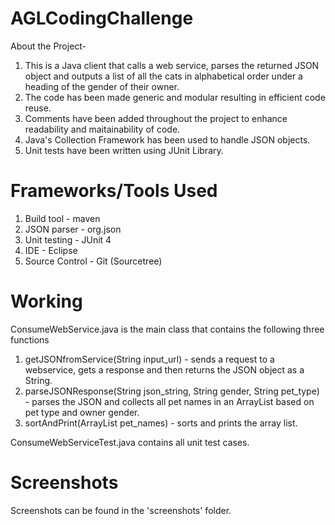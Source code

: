 # AGLCodingChallenge

About the Project- 

1. This is a Java client that calls a web service, parses the returned JSON object and outputs a list of all the cats in alphabetical order under a heading of the gender of their owner.
2. The code has been made generic and modular resulting in efficient code reuse. 
3. Comments have been added throughout the project to enhance readability and maitainability of code.
4. Java's Collection Framework has been used to handle JSON objects.
5. Unit tests have been written using JUnit Library.

# Frameworks/Tools Used

1. Build tool - maven
2. JSON parser - org.json
3. Unit testing - JUnit 4
4. IDE - Eclipse
5. Source Control - Git (Sourcetree)

# Working

ConsumeWebService.java is the main class that contains the following three functions
1. getJSONfromService(String input_url) - sends a request to a webservice, gets a response and then returns the JSON object as a String.
2. parseJSONResponse(String json_string, String gender, String pet_type) - parses the JSON and collects all pet names in an ArrayList based on pet type and owner gender.
3. sortAndPrint(ArrayList<String> pet_names) - sorts and prints the array list.
  
ConsumeWebServiceTest.java contains all unit test cases.

# Screenshots
Screenshots can be found in the 'screenshots' folder.

